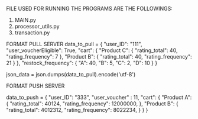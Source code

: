 FILE USED FOR RUNNING THE PROGRAMS ARE THE FOLLOWINGS:
1. MAIN.py 
2. processor_utils.py
3. transaction.py


FORMAT PULL SERVER
data_to_pull = {
    "user_ID": "111",
    "user_voucherEligible": True,
    "cart": {
        "Product C": {
            "rating_total": 40,
            "rating_frequency": 7
        },
        "Product B": {
            "rating_total": 40,
            "rating_frequency": 21
        }
    },
    "restock_frequency": {
        "A": 40,
        "B": 5,
        "C": 2,
        "D": 10
    }
}

json_data = json.dumps(data_to_pull).encode('utf-8')


FORMAT PUSH SERVER

data_to_push = {
    "user_ID": "333",
    "user_voucher" : 11,
    "cart": {
        "Product A": {
            "rating_total": 40124,
            "rating_frequency": 12000000,
        },
        "Product B": {
            "rating_total": 4012312,
            "rating_frequency": 8022234,
        }
    }
}

